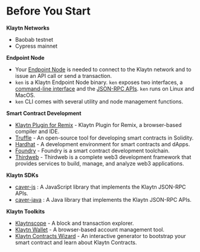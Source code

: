 # Before You Start

**Klaytn Networks**

* Baobab testnet
* Cypress mainnet

**Endpoint Node**

* Your [Endpoint Node](../../nodes/endpoint-node/endpoint-node.md) is needed to connect to the Klaytn network and to issue an API call or send a transaction.
* `ken` is a Klaytn Endpoint Node binary. `ken` exposes two interfaces, a [command-line interface](../../nodes/endpoint-node/ken-cli-commands.md) and the [JSON-RPC APIs](../../../references/json-rpc/klay/account-created). `ken` runs on Linux and MacOS.
* `ken` CLI comes with several utility and node management functions.

**Smart Contract Development**

* [Klaytn Plugin for Remix](https://ide.klaytn.foundation) - Klaytn Plugin for Remix, a browser-based compiler and IDE.
* [Truffle](https://github.com/trufflesuite/truffle) - An open-source tool for developing smart contracts in Solidity.
* [Hardhat](https://hardhat.org/hardhat-runner/docs/getting-started) - A development environment for smart contracts and dApps.
* [Foundry](https://book.getfoundry.sh/) - Foundry is a smart contract development toolchain.
* [Thirdweb](https://portal.thirdweb.com/) - Thirdweb is a complete web3 development framework that provides services to build, manage, and analyze web3 applications.

**Klaytn SDKs**

* [caver-js](../../references/sdk/caver-js/caver-js.md) : A JavaScript library that implements the Klaytn JSON-RPC APIs.
* [caver-java](../../references/sdk/caver-java/caver-java.md) : A Java library that implements the Klaytn JSON-RPC APIs.

**Klaytn Toolkits**

* [Klaytnscope](https://scope.klaytn.com/) - A block and transaction explorer.
* [Klaytn Wallet](https://wallet.klaytn.com/) - A browser-based account management tool.
* [Klaytn Contracts Wizard](https://wizard.klaytn.foundation/) - An interactive generator to bootstrap your smart contract and learn about Klaytn Contracts.
